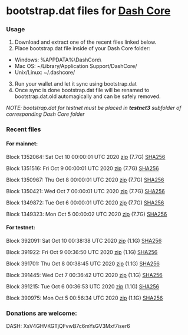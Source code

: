 # bootstrap.dat files for [Dash Core](https://github.com/dashpay/dash)

### Usage

1. Download and extract one of the recent files linked below.
2. Place bootstrap.dat file inside of your Dash Core folder:
 - Windows: %APPDATA%\DashCore\
 - Mac OS: ~/Library/Application Support/DashCore/
 - Unix/Linux: ~/.dashcore/
3. Run your wallet and let it sync using bootstrap.dat
4. Once sync is done bootstrap.dat file will be renamed to bootstrap.dat.old automagically and can be safely removed.

_NOTE: bootstrap.dat for testnet must be placed in **testnet3** subfolder of corresponding Dash Core folder_

### Recent files

#### For mainnet:

Block 1352064: Sat Oct 10 00:00:01 UTC 2020 [zip](https://dash-bootstrap.ams3.digitaloceanspaces.com/mainnet/2020-10-10/bootstrap.dat.zip) (7.7G) [SHA256](https://dash-bootstrap.ams3.digitaloceanspaces.com/mainnet/2020-10-10/sha256.txt)

Block 1351516: Fri Oct  9 00:00:01 UTC 2020 [zip](https://dash-bootstrap.ams3.digitaloceanspaces.com/mainnet/2020-10-09/bootstrap.dat.zip) (7.7G) [SHA256](https://dash-bootstrap.ams3.digitaloceanspaces.com/mainnet/2020-10-09/sha256.txt)

Block 1350967: Thu Oct  8 00:00:01 UTC 2020 [zip](https://dash-bootstrap.ams3.digitaloceanspaces.com/mainnet/2020-10-08/bootstrap.dat.zip) (7.7G) [SHA256](https://dash-bootstrap.ams3.digitaloceanspaces.com/mainnet/2020-10-08/sha256.txt)

Block 1350421: Wed Oct  7 00:00:01 UTC 2020 [zip](https://dash-bootstrap.ams3.digitaloceanspaces.com/mainnet/2020-10-07/bootstrap.dat.zip) (7.7G) [SHA256](https://dash-bootstrap.ams3.digitaloceanspaces.com/mainnet/2020-10-07/sha256.txt)

Block 1349872: Tue Oct  6 00:00:01 UTC 2020 [zip](https://dash-bootstrap.ams3.digitaloceanspaces.com/mainnet/2020-10-06/bootstrap.dat.zip) (7.7G) [SHA256](https://dash-bootstrap.ams3.digitaloceanspaces.com/mainnet/2020-10-06/sha256.txt)

Block 1349323: Mon Oct  5 00:00:02 UTC 2020 [zip](https://dash-bootstrap.ams3.digitaloceanspaces.com/mainnet/2020-10-05/bootstrap.dat.zip) (7.7G) [SHA256](https://dash-bootstrap.ams3.digitaloceanspaces.com/mainnet/2020-10-05/sha256.txt)


#### For testnet:

Block 392091: Sat Oct 10 00:38:38 UTC 2020 [zip](https://dash-bootstrap.ams3.digitaloceanspaces.com/testnet/2020-10-10/bootstrap.dat.zip) (1.1G) [SHA256](https://dash-bootstrap.ams3.digitaloceanspaces.com/testnet/2020-10-10/sha256.txt)

Block 391922: Fri Oct  9 00:36:50 UTC 2020 [zip](https://dash-bootstrap.ams3.digitaloceanspaces.com/testnet/2020-10-09/bootstrap.dat.zip) (1.1G) [SHA256](https://dash-bootstrap.ams3.digitaloceanspaces.com/testnet/2020-10-09/sha256.txt)

Block 391701: Thu Oct  8 00:38:45 UTC 2020 [zip](https://dash-bootstrap.ams3.digitaloceanspaces.com/testnet/2020-10-08/bootstrap.dat.zip) (1.1G) [SHA256](https://dash-bootstrap.ams3.digitaloceanspaces.com/testnet/2020-10-08/sha256.txt)

Block 391445: Wed Oct  7 00:36:42 UTC 2020 [zip](https://dash-bootstrap.ams3.digitaloceanspaces.com/testnet/2020-10-07/bootstrap.dat.zip) (1.1G) [SHA256](https://dash-bootstrap.ams3.digitaloceanspaces.com/testnet/2020-10-07/sha256.txt)

Block 391215: Tue Oct  6 00:36:53 UTC 2020 [zip](https://dash-bootstrap.ams3.digitaloceanspaces.com/testnet/2020-10-06/bootstrap.dat.zip) (1.1G) [SHA256](https://dash-bootstrap.ams3.digitaloceanspaces.com/testnet/2020-10-06/sha256.txt)

Block 390975: Mon Oct  5 00:56:34 UTC 2020 [zip](https://dash-bootstrap.ams3.digitaloceanspaces.com/testnet/2020-10-05/bootstrap.dat.zip) (1.1G) [SHA256](https://dash-bootstrap.ams3.digitaloceanspaces.com/testnet/2020-10-05/sha256.txt)


### Donations are welcome:

DASH: XsV4GHVKGTjQFvwB7c6mYsGV3Mxf7iser6
